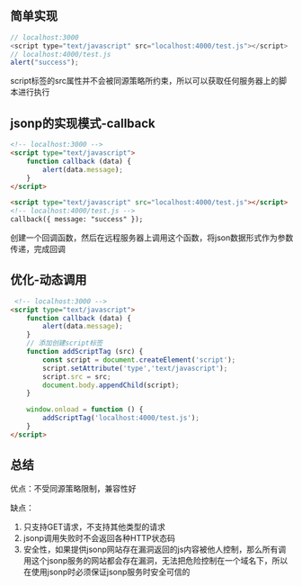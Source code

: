 ## 简单实现

```js
// localhost:3000
<script type="text/javascript" src="localhost:4000/test.js"></script>
// localhost:4000/test.js
alert("success");
```

script标签的src属性并不会被同源策略所约束，所以可以获取任何服务器上的脚本进行执行

## jsonp的实现模式-callback

```html
<!-- localhost:3000 -->
<script type="text/javascript">
    function callback (data) {
        alert(data.message);
    }
</script>

<script type="text/javascript" src="localhost:4000/test.js"></script>
<!-- localhost:4000/test.js -->
callback({ message: "success" });
```

创建一个回调函数，然后在远程服务器上调用这个函数，将json数据形式作为参数传递，完成回调

## 优化-动态调用

```html
 <!-- localhost:3000 -->
<script type="text/javascript">
    function callback (data) {
        alert(data.message);
    }
    // 添加创建script标签
    function addScriptTag (src) {
        const script = document.createElement('script');
        script.setAttribute('type','text/javascript');
        script.src = src;
        document.body.appendChild(script);
    }

    window.onload = function () {
        addScriptTag('localhost:4000/test.js');
    }
</script>
```

## 总结

优点：不受同源策略限制，兼容性好

缺点：

1. 只支持GET请求，不支持其他类型的请求
2. jsonp调用失败时不会返回各种HTTP状态码
3. 安全性，如果提供jsonp网站存在漏洞返回的js内容被他人控制，那么所有调用这个jsonp服务的网站都会存在漏洞，无法把危险控制在一个域名下，所以在使用jsonp时必须保证jsonp服务时安全可信的

